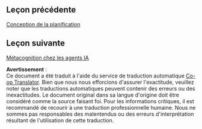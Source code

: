 <!--
CO_OP_TRANSLATOR_METADATA:
{
  "original_hash": "c692a8975d7d5b99575a553de1c5e8a7",
  "translation_date": "2025-05-20T07:51:04+00:00",
  "source_file": "08-multi-agent/README.md",
  "language_code": "fr"
}
-->
## Leçon précédente

[Conception de la planification](../07-planning-design/README.md)

## Leçon suivante

[Métacognition chez les agents IA](../09-metacognition/README.md)

**Avertissement** :  
Ce document a été traduit à l'aide du service de traduction automatique [Co-op Translator](https://github.com/Azure/co-op-translator). Bien que nous nous efforcions d'assurer l'exactitude, veuillez noter que les traductions automatiques peuvent contenir des erreurs ou des inexactitudes. Le document original dans sa langue d'origine doit être considéré comme la source faisant foi. Pour les informations critiques, il est recommandé de recourir à une traduction professionnelle humaine. Nous ne sommes pas responsables des malentendus ou des erreurs d'interprétation résultant de l'utilisation de cette traduction.